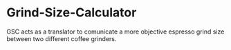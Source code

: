 # Grind-Size-Calculator
GSC acts as a translator to comunicate a more objective espresso grind size between two different coffee grinders. 
